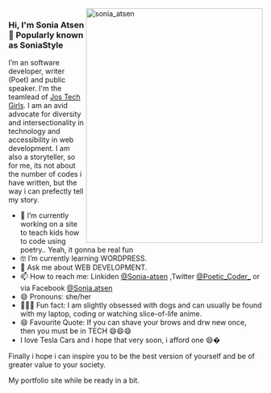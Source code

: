 <img align="right" src="https://user-images.githubusercontent.com/57832307/120681565-6b0a3600-c493-11eb-952c-799d4a3a8e0c.PNG" alt="sonia_atsen" width=350px height=465px/>

### Hi, I'm Sonia Atsen 👋  Popularly known as **SoniaStyle**

I’m an software developer, writer (Poet) and public speaker. I'm the teamlead of [Jos Tech Girls](jostechgirls.com). I am an avid advocate for diversity and intersectionality in technology and accessibility in web development. I am also a storyteller, so for me, its not about the number of codes i have written, but the way i can prefectly tell my story. 

- 📱  I’m currently working on a site to teach kids how to code using poetry.. Yeah, it gonna be real fun
- 🤓 I’m currently learning WORDPRESS.
- 💬  Ask me about WEB DEVELOPMENT.
- 📫  How to reach me: Linkiden [@Sonia-atsen](https://www.linkedin.com/in/sonia-atsen/) ,Twitter [@Poetic_Coder_](twitter.com/Poetic_Coder_) or via Facebook [@Sonia.atsen](https://web.facebook.com/sonia.atsen)
- 😄  Pronouns: she/her
- 🚴🏽‍♀️  Fun fact: I am slightly obsessed with dogs and can usually be found with my laptop, coding or watching slice-of-life anime.
- 😄 Favourite Quote: If you can shave your brows and drw new once, then you must be in TECH 😄😄😄 
- I love Tesla Cars and i hope that very soon, i afford one 😄�

Finally i hope i can inspire you to be the best version of yourself and be of greater value to your society.

My portfolio site while be ready in a bit.


